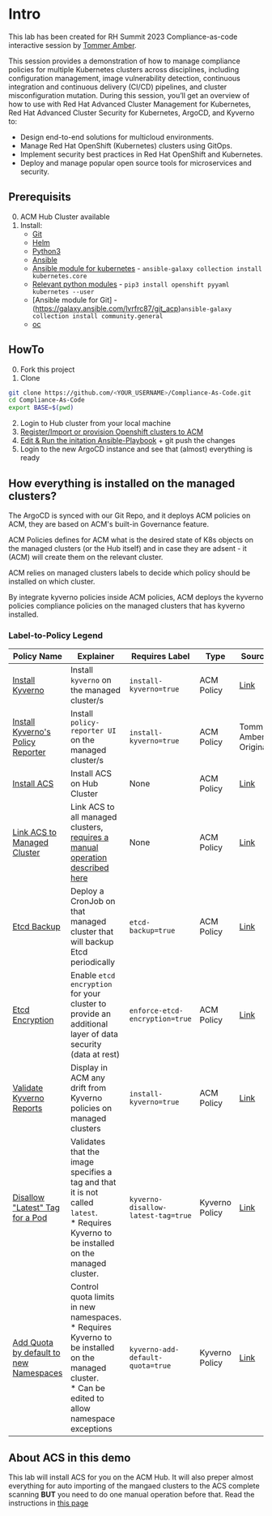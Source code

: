 # Intro
This lab has been created for RH Summit 2023 Compliance-as-code interactive session by [Tommer Amber](https://www.linkedin.com/in/tommeramber/?originalSubdomain=il). 

This session provides a demonstration of how to manage compliance policies for multiple Kubernetes clusters across disciplines, including configuration management, image vulnerability detection, continuous integration and continuous delivery (CI/CD) pipelines, and cluster misconfiguration mutation. During this session, you’ll get an overview of how to use with Red Hat Advanced Cluster Management for Kubernetes, Red Hat Advanced Cluster Security for Kubernetes, ArgoCD, and Kyverno to:

* Design end-to-end solutions for multicloud environments.
* Manage Red Hat OpenShift (Kubernetes) clusters using GitOps.
* Implement security best practices in Red Hat OpenShift and Kubernetes.
* Deploy and manage popular open source tools for microservices and security.

## Prerequisits
0. ACM Hub Cluster available
1. Install:
    - [Git](https://git-scm.com/book/en/v2/Getting-Started-Installing-Git)
    - [Helm](https://helm.sh/docs/intro/install/)
    - [Python3](https://access.redhat.com/documentation/en-us/red_hat_enterprise_linux/8/html/configuring_basic_system_settings/assembly_installing-and-using-python_configuring-basic-system-settings)
    - [Ansible](https://docs.ansible.com/ansible/latest/installation_guide/intro_installation.html)
    - [Ansible module for kubernetes](https://docs.ansible.com/ansible/latest/collections/kubernetes/core/index.html#plugins-in-kubernetes-core) - ```ansible-galaxy collection install kubernetes.core``` 
    - [Relevant python modules](https://stackoverflow.com/questions/60866755/ansible-k8s-module-failed-to-import-the-required-python-library-openshift-on) - ```pip3 install openshift pyyaml kubernetes --user```
    - [Ansible module for Git] - (https://galaxy.ansible.com/lvrfrc87/git_acp)```ansible-galaxy collection install community.general```
    - [oc](https://console.redhat.com/openshift/downloads)

## HowTo
0. Fork this project
1. Clone
```bash
git clone https://github.com/<YOUR_USERNAME>/Compliance-As-Code.git
cd Compliance-As-Code
export BASE=$(pwd)
```
2. Login to Hub cluster from your local machine
3. [Register/Import or provision Openshift clusters to ACM](https://www.youtube.com/watch?v=DId5fVzBv7E)
4. [Edit & Run the initation Ansible-Playbook](Part-0-Ansible-Playbook/README.md) + git push the changes
5. Login to the new ArgoCD instance and see that (almost) everything is ready

## How everything is installed on the managed clusters?
The ArgoCD is synced with our Git Repo, and it deploys ACM policies on ACM, they are based on ACM's built-in Governance feature.

ACM Policies defines for ACM what is the desired state of K8s objects on the managed clusters (or the Hub itself) and in case they are adsent - it (ACM) will create them on the relevant cluster. 

ACM relies on managed clusters labels to decide which policy should be installed on which cluster.

By integrate kyverno policies inside ACM policies, ACM deploys the kyverno policies compliance policies on the managed clusters that has kyverno installed.

### Label-to-Policy Legend
| Policy Name                                                                                                                                     | Explainer                                                                                                                                                | Requires Label                     | Type            | Source                                                                                                                                                            |
|-------------------------------------------------------------------------------------------------------------------------------------------------|----------------------------------------------------------------------------------------------------------------------------------------------------------|------------------------------------|-----------------|-------------------------------------------------------------------------------------------------------------------------------------------------------------------|
| [Install Kyverno](Part-2-Compliance-as-GitOps/install-security-tools/templates/policy-install-kyverno.yaml)                                     | Install `kyverno` on the managed cluster/s                                                                                                               | `install-kyverno=true`             | ACM Policy      | [Link](https://github.com/open-cluster-management-io/policy-collection/blob/main/community/CM-Configuration-Management/policy-install-kyverno.yaml)               |
| [Install Kyverno's Policy Reporter](Part-2-Compliance-as-GitOps/install-security-tools/templates/policy-install-kyverno-reporter.yaml)          | Install `policy-reporter UI` on the managed cluster/s                                                                                                    | `install-kyverno=true`             | ACM Policy      | Tommer Amber Original                                                                                                                                             |
| [Install ACS](Part-2-Compliance-as-GitOps/install-security-tools/templates/policy-acs-operator-central.yaml)                                    | Install ACS on Hub Cluster                                                                                                                               | None                               | ACM Policy      | [Link](https://github.com/open-cluster-management-io/policy-collection/blob/main/community/CM-Configuration-Management/policy-acs-operator-central.yaml)          |
| [Link ACS to Managed Cluster](Part-2-Compliance-as-GitOps/policies/acs-policies/templates/policy-acs-operator-secured-clusters.yaml)            | Link ACS to all managed clusters, [requires a manual operation described here](Part-2-Compliance-as-GitOps/policies/acs-policies/README.md)              | None                               | ACM Policy      | [Link](https://github.com/open-cluster-management-io/policy-collection/blob/main/community/CM-Configuration-Management/policy-acs-operator-secured-clusters.yaml) |
| [Etcd Backup](Part-2-Compliance-as-GitOps/policies/acm-policies/templates/policy-etcd-backup.yaml)                                              | Deploy a CronJob on that managed cluster that will backup Etcd periodically                                                                              | `etcd-backup=true`                 | ACM Policy      | [Link](https://github.com/open-cluster-management-io/policy-collection/blob/main/community/CM-Configuration-Management/policy-etcd-backup.yaml)                   |
| [Etcd Encryption](Part-2-Compliance-as-GitOps/policies/acm-policies/templates/policy-enforce-etcd-encryption.yaml)                              | Enable `etcd encryption` for your cluster to provide an additional layer of data security (data at rest)                                                 | `enforce-etcd-encryption=true`     | ACM Policy      | [Link](https://github.com/open-cluster-management-io/policy-collection/blob/main/stable/SC-System-and-Communications-Protection/policy-etcdencryption.yaml)       |
| [Validate Kyverno Reports](Part-2-Compliance-as-GitOps/install-security-tools/templates/policy-check-kyverno-policyreports.yaml)                | Display in ACM any drift from Kyverno policies on managed clusters                                                                                       | `install-kyverno=true`             | ACM Policy      | [Link](https://github.com/open-cluster-management-io/policy-collection/blob/main/community/CM-Configuration-Management/policy-check-policyreports.yaml)           |
| [Disallow "Latest" Tag for a Pod](Part-2-Compliance-as-GitOps/policies/kyverno-policies/templates/policy-kyverno-disallow-latest-tag.yaml)      | Validates that the image specifies a tag and that it is not called `latest`. <br>* Requires Kyverno to be installed on the managed cluster.              | `kyverno-disallow-latest-tag=true` | Kyverno Policy  | [Link](https://kyverno.io/policies/best-practices/disallow_latest_tag/disallow_latest_tag/)                                                                       |
| [Add Quota by default to new Namespaces](Part-2-Compliance-as-GitOps/policies/kyverno-policies/templates/policy-kyverno-add-default-quota.yaml) | Control quota limits in new namespaces.<br>* Requires Kyverno to be installed on the managed cluster. <br> * Can be edited to allow namespace exceptions | `kyverno-add-default-quota=true`   | Kyverno Policy  | [Link](https://github.com/open-cluster-management-io/policy-collection/blob/main/stable/CM-Configuration-Management/policy-kyverno-add-quota.yaml)                |


## About ACS in this demo
This lab will install ACS for you on the ACM Hub.
It will also preper almost everything for auto importing of the mangaed clusters to the ACS complete scanning **BUT** you need to do one manual operation before that.
Read the instructions in [this page](Part-2-Compliance-as-GitOps/policies/acs-policies/README.md)
